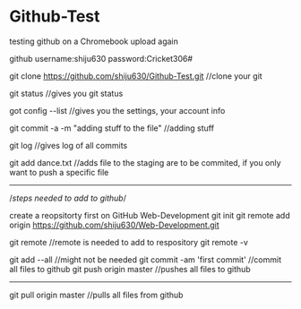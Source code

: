 # Github-Test
testing github on a Chromebook upload again

github username:shiju630
password:Cricket306#

git clone https://github.com/shiju630/Github-Test.git //clone your git

git status //gives you git status


got config --list //gives you the settings, your account info

git commit -a -m "adding stuff to the file" //adding stuff

git log //gives log of all commits

git add dance.txt //adds file to the staging are to be commited, if you only want to push a specific file

----------------------------------------------------------

/*steps needed to add to github*/

create a reopsitorty first on GitHub Web-Development
git init
git remote add origin https://github.com/shiju630/Web-Development.git

git remote //remote is needed to add to respository
git remote -v

git add --all //might not be needed
git commit -am 'first commit' //commit all files to github
git push origin master //pushes all files to github

-----------------------------------------------------------


git pull origin master //pulls all files from github
